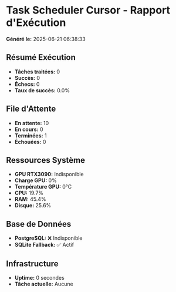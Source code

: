 # Task Scheduler Cursor - Rapport d'Exécution
**Généré le:** 2025-06-21 06:38:33

## Résumé Exécution
- **Tâches traitées:** 0
- **Succès:** 0
- **Échecs:** 0
- **Taux de succès:** 0.0%

## File d'Attente
- **En attente:** 10
- **En cours:** 0
- **Terminées:** 1
- **Échouées:** 0

## Ressources Système
- **GPU RTX3090:** Indisponible
- **Charge GPU:** 0%
- **Température GPU:** 0°C
- **CPU:** 19.7%
- **RAM:** 45.4%
- **Disque:** 25.6%

## Base de Données
- **PostgreSQL:** ❌ Indisponible
- **SQLite Fallback:** ✅ Actif

## Infrastructure
- **Uptime:** 0 secondes
- **Tâche actuelle:** Aucune
